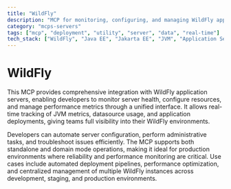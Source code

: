 ```yaml
---
title: "WildFly"
description: "MCP for monitoring, configuring, and managing WildFly application server resources and performance."
category: "mcps-servers"
tags: ["mcp", "deployment", "utility", "server", "data", "real-time"]
tech_stack: ["WildFly", "Java EE", "Jakarta EE", "JVM", "Application Server"]
---
```


# WildFly

This MCP provides comprehensive integration with WildFly application servers, enabling developers to monitor server health, configure resources, and manage performance metrics through a unified interface. It allows real-time tracking of JVM metrics, datasource usage, and application deployments, giving teams full visibility into their WildFly environments.

Developers can automate server configuration, perform administrative tasks, and troubleshoot issues efficiently. The MCP supports both standalone and domain mode operations, making it ideal for production environments where reliability and performance monitoring are critical. Use cases include automated deployment pipelines, performance optimization, and centralized management of multiple WildFly instances across development, staging, and production environments.
